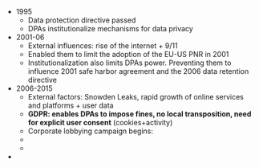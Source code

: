 - 1995
	- Data protection directive passed
	- DPAs institutionalize mechanisms for data privacy
- 2001-06
	- External influences: rise of the internet + 9/11
	- Enabled them to limit the adoption of the EU-US  PNR in 2001
	- Institutionalization also limits DPAs power. Preventing them to influence 2001 safe harbor agreement and the 2006 data retention directive
- 2006-2015
	- External factors: Snowden Leaks, rapid growth of online services and platforms + user data
	- **GDPR: enables DPAs to impose fines, no local transposition, need for explicit user consent** (cookies+activity)
	- Corporate lobbying campaign begins:
	-
	-
-